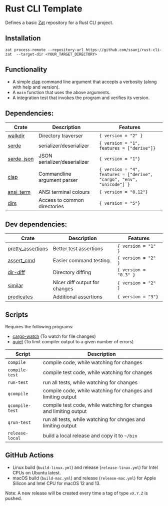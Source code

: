 # Rust CLI Template

Defines a basic [Zat](https://github.com/ssanj/zat) repository for a Rust CLI project.

## Installation

```
zat process-remote --repository-url https://github.com/ssanj/rust-cli-zat  --target-dir <YOUR_TARGET_DIRECTORY>
```

## Functionality

- A simple [clap](https://docs.rs/clap/latest/clap) command line argument that accepts a verbosity (along with help and version).
- A `main` function that uses the above arguments.
- A integration test that invokes the program and verifies its version.


## Dependencies:
|Crate| Description | Features |
|-|-|-|
| [walkdir](https://docs.rs/walkdir/latest/walkdir/) | Directory traverser | `{ version = "2" }` |
| [serde](https://docs.rs/serde/latest/serde/) | serializer/deserializer | `{ version = "1", features = ["derive"]}` |
| [serde_json](https://docs.rs/serde_json/latest/serde_json) | JSON serializer/deserializer | `{ version = "1"}` |
| [clap](https://docs.rs/clap/latest/clap) | Commandline argument parser | `{ version = "4", features = ["derive", "cargo", "env", "unicode"] }` |
| [ansi_term](https://docs.rs/ansi_term/latest/ansi_term/) | ANSI terminal colours | `{ version = "0.12"}` |
| [dirs](https://docs.rs/dirs/latest/dirs) | Access to common directories | `{ version = "5"}` |


## Dev dependencies:

|Crate| Description | Features |
|-|-|-|
| [pretty_assertions](https://docs.rs/pretty_assertions/latest/pretty_assertions) | Better test assertions | `{ version = "1" }` |
| [assert_cmd](https://docs.rs/assert_cmd/latest/assert_cmd) | Easier command testing | `{ version = "2" }`|
| [dir-diff](https://docs.rs/dir_diff/latest/dir_diff) | Directory diffing | `{ version = "0.3" }` |
| [similar](https://docs.rs/similar/latest/similar) | Nicer diff output for changes | `{ version = "2" }`|
| [predicates](https://docs.rs/predicates/latest/predicates) | Additional assertions | `{ version = "3"}` |


## Scripts

Requires the following programs:
- [cargo-watch](https://crates.io/crates/cargo-watch) (To watch for file changes)
- [quiet](https://github.com/ssanj/quiet/) (To limit compiler output to a given number of errors)

|Script|Description|
|-|-|
|`compile`| compile code, while watching for changes |
|`compile-test`| compile test code, while watching for changes |
|`run-test`| run all tests, while watching for changes |
|`qcompile`| compile code, while watching for changes and limiting output |
|`qcompile-test`| compile test code, while watching for changes and limiting output |
|`qrun-test`| run all tests, while watching for chnges and limiting output |
|`release-local`| build a local release and copy it to `~/bin` |

## GitHub Actions

- Linux build (`build-linux.yml`) and release (`release-linux.yml`) for Intel CPUs on Ubuntu latest.
- macOS build (`build-mac.yml`) and release (`release-mac.yml`) for Apple Silicon and Intel CPU for macOS 12 and 13.

Note: A new release will be created every time a tag of type `vX.Y.Z` is pushed.

